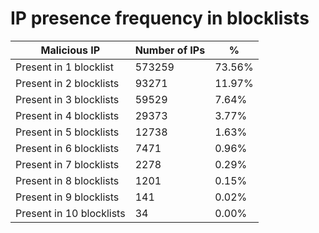 # IP presence frequency in blocklists
| Malicious IP | Number of IPs | % |
|----|----|----|
| Present in 1 blocklist | 573259 | 73.56% |
| Present in 2 blocklists | 93271 | 11.97% |
| Present in 3 blocklists | 59529 | 7.64% |
| Present in 4 blocklists | 29373 | 3.77% |
| Present in 5 blocklists | 12738 | 1.63% |
| Present in 6 blocklists | 7471 | 0.96% |
| Present in 7 blocklists | 2278 | 0.29% |
| Present in 8 blocklists | 1201 | 0.15% |
| Present in 9 blocklists | 141 | 0.02% |
| Present in 10 blocklists | 34 | 0.00% |
